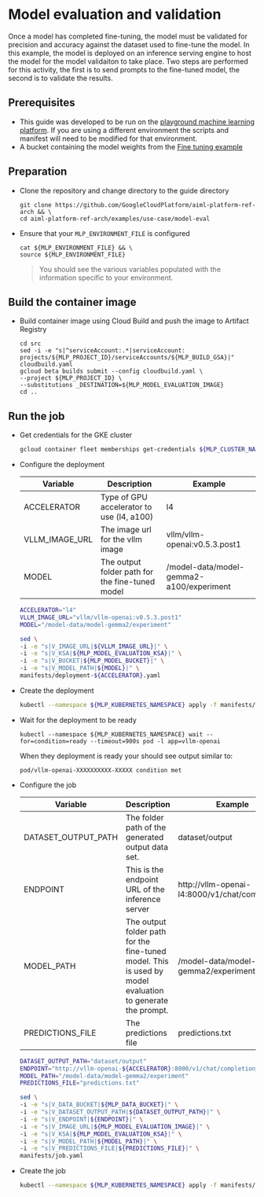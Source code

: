 # Model evaluation and validation

Once a model has completed fine-tuning, the model must be validated for precision and accuracy
against the dataset used to fine-tune the model. In this example, the model is deployed on an
inference serving engine to host the model for the model validaiton to take place. Two steps are performed
for this activity, the first is to send prompts to the fine-tuned model, the second is to validate the results.

## Prerequisites

- This guide was developed to be run on the [playground machine learning platform](/examples/platform/playground/README.md). If you are using a different environment the scripts and manifest will need to be modified for that environment.
- A bucket containing the model weights from the [Fine tuning example](../../fine-tuning/pytorch)

## Preparation

- Clone the repository and change directory to the guide directory

  ```
  git clone https://github.com/GoogleCloudPlatform/aiml-platform-ref-arch && \
  cd aiml-platform-ref-arch/examples/use-case/model-eval
  ```

- Ensure that your `MLP_ENVIRONMENT_FILE` is configured

  ```
  cat ${MLP_ENVIRONMENT_FILE} && \
  source ${MLP_ENVIRONMENT_FILE}
  ```

  > You should see the various variables populated with the information specific to your environment.

## Build the container image

- Build container image using Cloud Build and push the image to Artifact Registry

  ```
  cd src
  sed -i -e "s|^serviceAccount:.*|serviceAccount: projects/${MLP_PROJECT_ID}/serviceAccounts/${MLP_BUILD_GSA}|" cloudbuild.yaml
  gcloud beta builds submit --config cloudbuild.yaml \
  --project ${MLP_PROJECT_ID} \
  --substitutions _DESTINATION=${MLP_MODEL_EVALUATION_IMAGE}
  cd ..
  ```

## Run the job

- Get credentials for the GKE cluster

  ```sh
  gcloud container fleet memberships get-credentials ${MLP_CLUSTER_NAME} --project ${MLP_PROJECT_ID}
  ```

- Configure the deployment

  | Variable       | Description                                     | Example                                  |
  | -------------- | ----------------------------------------------- | ---------------------------------------- |
  | ACCELERATOR    | Type of GPU accelerator to use (l4, a100)       | l4                                       |
  | VLLM_IMAGE_URL | The image url for the vllm image                | vllm/vllm-openai:v0.5.3.post1            |
  | MODEL          | The output folder path for the fine-tuned model | /model-data/model-gemma2-a100/experiment |

  ```sh
  ACCELERATOR="l4"
  VLLM_IMAGE_URL="vllm/vllm-openai:v0.5.3.post1"
  MODEL="/model-data/model-gemma2/experiment"
  ```

  ```sh
  sed \
  -i -e "s|V_IMAGE_URL|${VLLM_IMAGE_URL}|" \
  -i -e "s|V_KSA|${MLP_MODEL_EVALUATION_KSA}|" \
  -i -e "s|V_BUCKET|${MLP_MODEL_BUCKET}|" \
  -i -e "s|V_MODEL_PATH|${MODEL}|" \
  manifests/deployment-${ACCELERATOR}.yaml
  ```

- Create the deployment

  ```sh
  kubectl --namespace ${MLP_KUBERNETES_NAMESPACE} apply -f manifests/deployment-${ACCELERATOR}.yaml
  ```

- Wait for the deployment to be ready

  ```
  kubectl --namespace ${MLP_KUBERNETES_NAMESPACE} wait --for=condition=ready --timeout=900s pod -l app=vllm-openai
  ```

  When they deployment is ready your should see output similar to:

  ```output
  pod/vllm-openai-XXXXXXXXXX-XXXXX condition met
  ```

- Configure the job

  | Variable            | Description                                                                                               | Example                                        |
  | ------------------- | --------------------------------------------------------------------------------------------------------- | ---------------------------------------------- |
  | DATASET_OUTPUT_PATH | The folder path of the generated output data set.                                                         | dataset/output                                 |
  | ENDPOINT            | This is the endpoint URL of the inference server                                                          | http://vllm-openai-l4:8000/v1/chat/completions |
  | MODEL_PATH          | The output folder path for the fine-tuned model. This is used by model evaluation to generate the prompt. | /model-data/model-gemma2/experiment            |
  | PREDICTIONS_FILE    | The predictions file                                                                                      | predictions.txt                                |

  ```sh
  DATASET_OUTPUT_PATH="dataset/output"
  ENDPOINT="http://vllm-openai-${ACCELERATOR}:8000/v1/chat/completions"
  MODEL_PATH="/model-data/model-gemma2/experiment"
  PREDICTIONS_FILE="predictions.txt"
  ```

  ```sh
  sed \
  -i -e "s|V_DATA_BUCKET|${MLP_DATA_BUCKET}|" \
  -i -e "s|V_DATASET_OUTPUT_PATH|${DATASET_OUTPUT_PATH}|" \
  -i -e "s|V_ENDPOINT|${ENDPOINT}|" \
  -i -e "s|V_IMAGE_URL|${MLP_MODEL_EVALUATION_IMAGE}|" \
  -i -e "s|V_KSA|${MLP_MODEL_EVALUATION_KSA}|" \
  -i -e "s|V_MODEL_PATH|${MODEL_PATH}|" \
  -i -e "s|V_PREDICTIONS_FILE|${PREDICTIONS_FILE}|" \
  manifests/job.yaml
  ```

- Create the job

  ```sh
  kubectl --namespace ${MLP_KUBERNETES_NAMESPACE} apply -f manifests/job.yaml
  ```
